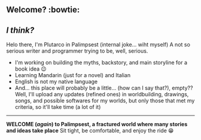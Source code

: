 ## Welcome? :bowtie:
*I think?*
---

Helo there, I'm Plutarco in Palimpsest (internal joke... wiht myself)
A not so serious writer and programmer trying to be, well, serious.

- I'm working on building the myths, backstory, and main storyline for a book idea 😉
- Learning Mandarin (just for a novel) and Italian
- English is not my native language
- And... this place will probably be a little... (how can I say that?), empty??
Well, I'll upload any updates (refined ones) in worldbuilding, drawings, songs, and possible softwares for my worlds, but only those that met my criteria, so it'll take time (a lot of it)
---

**WELCOME (*again*) to Palimpsest, a fractured world where many stories and ideas take place**
Sit tight, be comfortable, and enjoy the ride 😁
